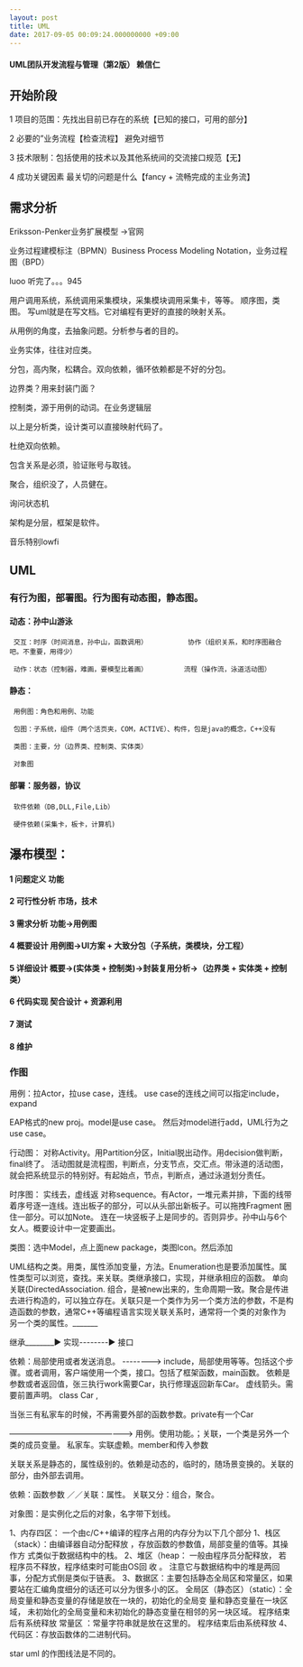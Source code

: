 ```yaml
---
layout: post
title: UML
date: 2017-09-05 00:09:24.000000000 +09:00
---
```


#### UML团队开发流程与管理（第2版） 赖信仁
## 开始阶段

1 项目的范围：先找出目前已存在的系统【已知的接口，可用的部分】

2 必要的”业务流程【检查流程】 避免对细节

3 技术限制：包括使用的技术以及其他系统间的交流接口规范【无】

4 成功关键因素 最关切的问题是什么【fancy + 流畅完成的主业务流】

## 需求分析

Eriksson-Penker业务扩展模型 ->官网

业务过程建模标注（BPMN）Business Process Modeling Notation，业务过程图（BPD）

luoo 听完了。。。945

用户调用系统，系统调用采集模块，采集模块调用采集卡，等等。 顺序图，类图。
写uml就是在写文档。它对编程有更好的直接的映射关系。

从用例的角度，去抽象问题。分析参与者的目的。

业务实体，往往对应类。

分包，高内聚，松耦合。双向依赖，循环依赖都是不好的分包。

边界类？用来封装门面？

控制类，源于用例的动词。在业务逻辑层

以上是分析类，设计类可以直接映射代码了。

杜绝双向依赖。

包含关系是必须，验证账号与取钱。

聚合，组织没了，人员健在。

询问状态机

架构是分层，框架是软件。

音乐特别lowfi

UML
-----
### 有行为图，部署图。行为图有动态图，静态图。

#### 动态：孙中山游泳

     交互：时序（时间消息，孙中山，函数调用）          协作（组织关系，和时序图融合吧。不重要，用得少）

     动作：状态（控制器，难画，要模型比着画）         流程（操作流，泳道活动图）

#### 静态：

     用例图：角色和用例、功能

     包图：子系统，组件（两个活页夹，COM，ACTIVE）、构件，包是java的概念，C++没有

     类图：主要，分（边界类、控制类、实体类）

     对象图

#### 部署：服务器，协议

     软件依赖（DB,DLL,File,Lib）

     硬件依赖(采集卡，板卡，计算机)


## 瀑布模型：

#### 1 问题定义  功能
#### 2 可行性分析 市场，技术
#### 3 需求分析  功能->用例图
#### 4 概要设计  用例图->UI方案 + 大致分包（子系统，类模块，分工程）
#### 5 详细设计  概要->(实体类 + 控制类)->封装复用分析->（边界类 + 实体类 + 控制类）
#### 6 代码实现  契合设计 + 资源利用
#### 7 测试
#### 8 维护

### 作图
用例：拉Actor，拉use case，连线。 use case的连线之间可以指定include，expand

EAP格式的new proj。model是use case。 然后对model进行add，UML行为之use case。

行动图： 对称Activity。用Partition分区，Initial脱出动作。用decision做判断，final终了。
活动图就是流程图，判断点，分支节点，交汇点。带泳道的活动图，就会把系统显示的特别好。有起始点，节点，判断点，通过泳道划分责任。

时序图： 实线去，虚线返  对称sequence。有Actor，一堆元素并排，下面的线带着序号逐一连线。连出板子的部分，可以从头部出新板子。可以拖拽Fragment 圈住一部分。可以加Note。    连在一块竖板子上是同步的。否则异步。孙中山与6个女人。概要设计中一定要画出。

类图：选中Model，点上面new package，类图Icon。然后添加

 UML结构之类。用类，属性添加变量，方法。Enumeration也是要添加属性。属性类型可以浏览，查找。来关联。类继承接口，实现，并继承相应的函数。 单向关联(DirectedAssociation.  组合，是被new出来的，生命周期一致。聚合是传进去进行构造的，可以独立存在。关联只是一个类作为另一个类方法的参数，不是构造函数的参数，通常C++等编程语言实现关联关系时，通常将一个类的对象作为另一个类的属性。_______

 继承________▶️          实现--------▶️ 接口

依赖：局部使用或者发送消息。 --------> include，局部使用等等。包括这个步骤。或者调用，客户端使用一个类，接口。包括了框架函数，main函数。
依赖是参数或者返回值，张三执行work需要Car，执行修理返回新车Car。  虚线箭头。需要前置声明。 class Car ,

当张三有私家车的时候，不再需要外部的函数参数。private有一个Car

 ————————————————> 用例。使用功能。；关联，一个类是另外一个类的成员变量。 私家车。实联虚赖。member和传入参数

 关联关系是静态的，属性级别的。依赖是动态的，临时的，随场景变换的。关联的部分，由外部去调用。

 依赖：函数参数 ／／关联：属性。  关联又分：组合，聚合。

 对象图：是实例化之后的对象，名字带下划线。



 1、内存四区：
 一个由c/C++编译的程序占用的内存分为以下几个部分
 1、栈区（stack）：由编译器自动分配释放 ，存放函数的参数值，局部变量的值等。其操作方
 式类似于数据结构中的栈。
 2、堆区（heap： 一般由程序员分配释放， 若程序员不释放，程序结束时可能由OS回   收 。
 注意它与数据结构中的堆是两回事，分配方式倒是类似于链表。
 3、数据区：主要包括静态全局区和常量区，如果要站在汇编角度细分的话还可以分为很多小的区。
            全局区（静态区）（static）：全局变量和静态变量的存储是放在一块的，初始化的全局变
 量和静态变量在一块区域， 未初始化的全局变量和未初始化的静态变量在相邻的另一块区域。
 程序结束后有系统释放
 常量区 ：常量字符串就是放在这里的。 程序结束后由系统释放
 4、代码区：存放函数体的二进制代码。


star uml 的作图线法是不同的。
